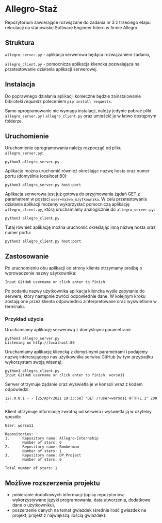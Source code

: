 # Allegro-Staż
Repozytorium zawierające rozwiązane do zadania nr 3 z trzeciego etapu rekrutacji na stanowisko Software Engineer Intern w firmie Allegro.

## Struktura
`allegro_server.py` - aplikacja serwerowa będąca rozwiązaniem zadania,

`allegro_client.py` - pomocnicza aplikacja kliencka pozwalająca na przetestowanie działania aplikacji serwerowej.

## Instalacja
Do poprawnego działania aplikacji konieczne będzie zainstalowanie biblioteki *requests* poleceniem `pip install requests`.

Samo oprogramowanie nie wymaga instalacji, należy jedynie pobrać pliki `allegro_server.py` i `allegro_client.py` oraz umieścić je w łatwo dostępnym folderze.

## Uruchomienie
Uruchomienie oprogramowania należy rozpocząć od pliku `allegro_server.py`:
```
python3 allegro_server.py
```
Aplikacje można uruchomić również określając nazwę hosta oraz numer portu (domyślnie localhost:80):
```
python3 allegro_server.py host:port
```

Aplikacja serwerowa jest już gotowa do przyjmowania żądań GET z parametrem w postaci `user=nazwa_uzytkownika`.
W celu przetestowania działania aplikacji możemy wykorzystać pomocniczą aplikację `allegro_client.py`, którą uruchamiamy analogicznie do `allegro_server.py`:
```
python3 allegro_client.py
```
Tutaj również aplikację można uruchomić określając inną nazwę hosta oraz numer portu:
```
python3 allegro_client.py host:port
```

## Zastosowanie
Po uruchomieniu obu aplikacji od strony klienta otrzymamy prośbę o wprowadzenie nazwy użytkownika:
```
Input GitHub username or click enter to finish:
```
Po podaniu nazwy użytkownika aplikacja kliencka wyśle zapytanie do serwera, który następnie zwróci odpowiednie dane. W kolejnym kroku zostają one przez klienta odpowiednio zinterpretowane oraz wyświetlone w terminalu.

### Przykład użycia
Uruchamiamy aplikację serwerową z domyślnymi parametrami:
```
python3 allegro_server.py
Listening on http://localhost:80
```
Uruchamiamy aplikację kliencką z domyślnymi parametrami i podajemy nazwę interesującego nas użytkownika serwisu GitHub (w tym przypadku wykorzystam swoją własną):
```
python3 allegro_client.py
Input GitHub username or click enter to finish: worso11
```
Serwer otrzymuje żądanie oraz wyświetla je w konsoli wraz z kodem odpowiedzi:
```
127.0.0.1 - - [25/Apr/2021 19:33:58] "GET /?user=worso11 HTTP/1.1" 200 -
```
Klient otrzymuje informację zwrotną od serwera i wyświetla ją w czytelny sposób:
```
User: worso11

Repositories:
1.      Repository name: Allegro-Internship
        Number of stars: 0
2.      Repository name: Bomberman
        Number of stars: 1
3.      Repository name: DP_Project
        Number of stars: 0

Total number of stars: 1
```

## Możliwe rozszerzenia projektu
- pobieranie dodatkowych informacji (opisy repozytoriów, wykorzystywane języki programowania, data utworzenia, dodatkowe dane o użytkowniku),
- poszerzenie danych na temat gwiazdek (średnia ilość gwiazdek na projekt, projekt z największą ilością gwiazdek).
